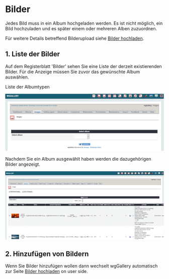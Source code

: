 # Bilder

Jedes Bild muss in ein Album hochgeladen werden. Es ist nicht möglich, ein Bild hochzuladen und es später einem oder mehreren Alben zuzuordnen.

Für weitere Details betreffend Bilderupload siehe [Bilder hochladen](image-upload.md).

## 1. Liste der Bilder

Auf dem Registerblatt 'Bilder' sehen Sie eine Liste der derzeit existierenden Bilder. Für die Anzeige müssen Sie zuvor das gewünschte Album auswählen.

Liste der Albumtypen

![Startansicht](../../.gitbook/assets/adminimages1.png)

Nachdem Sie ein Album ausgewählt haben werden die dazugehörigen Bilder angezeigt.

![Lise der Bilder pro Album](../../.gitbook/assets/adminimages2.png)

## 2. Hinzufügen von Bildern

Wenn Sie Bilder hinzufügen wollen dann wechselt wgGallery automatisch zur Seite [Bilder hochladen](image-upload.md) on user side.

